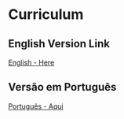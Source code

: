 # Curriculum

## English Version Link

[English - Here](english/index.md)

## Versão em Português

[Português - Aqui](portuguese/index.md)
